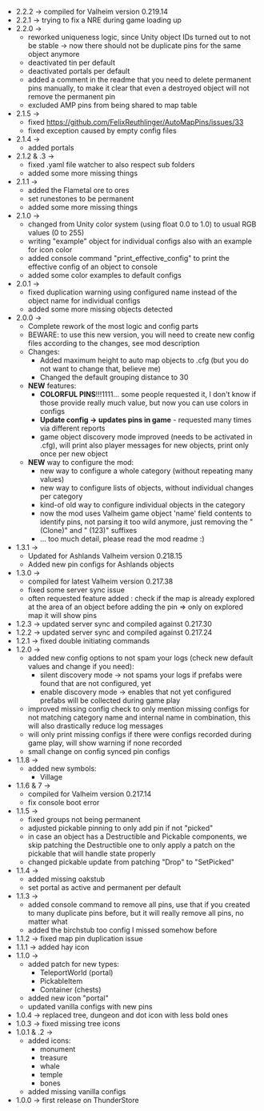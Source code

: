 * 2.2.2 -> compiled for Valheim version 0.219.14
* 2.2.1 -> trying to fix a NRE during game loading up 
* 2.2.0 ->
    * reworked uniqueness logic, since Unity object IDs turned out to not be stable -> now there should not be duplicate
      pins for the same object anymore
    * deactivated tin per default
    * deactivated portals per default
    * added a comment in the readme that you need to delete permanent pins manually, to make it clear that even a
      destroyed object will not remove the permanent pin
    * excluded AMP pins from being shared to map table
* 2.1.5 ->
    * fixed https://github.com/FelixReuthlinger/AutoMapPins/issues/33
    * fixed exception caused by empty config files
* 2.1.4 ->
    * added portals
* 2.1.2 & .3 ->
    * fixed .yaml file watcher to also respect sub folders
    * added some more missing things
* 2.1.1 ->
    * added the Flametal ore to ores
    * set runestones to be permanent
    * added some more missing things
* 2.1.0 ->
    * changed from Unity color system (using float 0.0 to 1.0) to usual RGB values (0 to 255)
    * writing "example" object for individual configs also with an example for icon color
    * added console command "print_effective_config" to print the effective config of an object to console
    * added some color examples to default configs
* 2.0.1 ->
    * fixed duplication warning using configured name instead of the object name for individual configs
    * added some more missing objects detected
* 2.0.0 ->
    * Complete rework of the most logic and config parts
    * BEWARE: to use this new version, you will need to create new config files according to the changes, see mod
      description
    * Changes:
        * Added maximum height to auto map objects to .cfg (but you do not want to change that, believe me)
        * Changed the default grouping distance to 30
    * **NEW** features:
        * **COLORFUL PINS**!!!1111... some people requested it, I don't know if those provide really much value, but now
          you can use colors in configs
        * **Update config -> updates pins in game** - requested many times via different reports
        * game object discovery mode improved (needs to be activated in .cfg), will print also player messages for new
          objects, print only once per new object
    * **NEW** way to configure the mod:
        * new way to configure a whole category (without repeating many values)
        * new way to configure lists of objects, without individual changes per category
        * kind-of old way to configure individual objects in the category
        * now the mod uses Valheim game object 'name' field contents to identify pins, not parsing it too wild anymore,
          just removing the "(Clone)" and " (123)" suffixes
        * ... too much detail, please read the mod readme :)
* 1.3.1 ->
    * Updated for Ashlands Valheim version 0.218.15
    * Added new pin configs for Ashlands objects
* 1.3.0 ->
    * compiled for latest Valheim version 0.217.38
    * fixed some server sync issue
    * often requested feature added : check if the map is already explored at the area of an object before adding
      the pin => only on explored map it will show pins
* 1.2.3 -> updated server sync and compiled against 0.217.30
* 1.2.2 -> updated server sync and compiled against 0.217.24
* 1.2.1 -> fixed double initiating commands
* 1.2.0 ->
    * added new config options to not spam your logs (check new default values and change if you need):
        * silent discovery mode -> not spams your logs if prefabs were found that are not configured, yet
        * enable discovery mode -> enables that not yet configured prefabs will be collected during game play
    * improved missing config check to only mention missing configs for not matching category name and internal name in
      combination, this will also drastically reduce log messages
    * will only print missing configs if there were configs recorded during game play, will show warning if none
      recorded
    * small change on config synced pin configs
* 1.1.8 ->
    * added new symbols:
        * Village
* 1.1.6 & 7 ->
    * compiled for Valheim version 0.217.14
    * fix console boot error
* 1.1.5 ->
    * fixed groups not being permanent
    * adjusted pickable pinning to only add pin if not "picked"
    * in case an object has a Destructible and Pickable components, we skip patching the Destructible one to only apply
      a patch on the pickable that will handle state properly
    * changed pickable update from patching "Drop" to "SetPicked"
* 1.1.4 ->
    * added missing oakstub
    * set portal as active and permanent per default
* 1.1.3 ->
    * added console command to remove all pins, use that if you created to many duplicate pins before, but it will
      really remove all pins, no matter what
    * added the birchstub too config I missed somehow before
* 1.1.2 -> fixed map pin duplication issue
* 1.1.1 -> added hay icon
* 1.1.0 ->
    * added patch for new types:
        * TeleportWorld (portal)
        * PickableItem
        * Container (chests)
    * added new icon "portal"
    * updated vanilla configs with new pins
* 1.0.4 -> replaced tree, dungeon and dot icon with less bold ones
* 1.0.3 -> fixed missing tree icons
* 1.0.1 & .2 ->
    * added icons:
        * monument
        * treasure
        * whale
        * temple
        * bones
    * added missing vanilla configs
* 1.0.0 -> first release on ThunderStore
